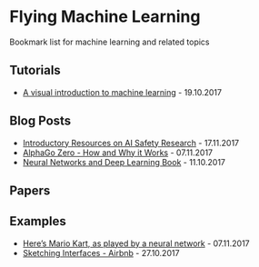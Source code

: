 # Flying Machine Learning
Bookmark list for machine learning and related topics

## Tutorials
- [A visual introduction to machine learning](http://www.r2d3.us/visual-intro-to-machine-learning-part-1/) - 19.10.2017

## Blog Posts
- [Introductory Resources on AI Safety Research](https://futureoflife.org/2016/02/29/introductory-resources-on-ai-safety-research/) -  17.11.2017
- [AlphaGo Zero - How and Why it Works](http://tim.hibal.org/blog/alpha-zero-how-and-why-it-works/) - 07.11.2017
- [Neural Networks and Deep Learning Book](http://neuralnetworksanddeeplearning.com/) - 11.10.2017

## Papers

## Examples
- [Here’s Mario Kart, as played by a neural network](https://www.polygon.com/2017/11/5/16610012/mario-kart-mariflow-neural-network-video) - 07.11.2017
- [Sketching Interfaces - Airbnb](https://airbnb.design/sketching-interfaces/) - 27.10.2017

